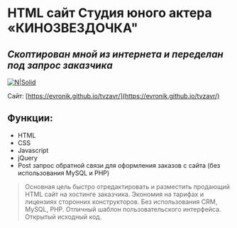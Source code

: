 # HTML сайт Студия юного актера «КИНОЗВЕЗДОЧКА"
## _Скоптирован мной из интернета и переделан под запрос заказчика_  

[![N|Solid](https://evronik.github.io/tvzavr/tvzavr.jpg)](https://evronik.github.io/tvzavr/)

Сайт: [https://evronik.github.io/tvzavr/](https://evronik.github.io/tvzavr/)

## Функции:

- HTML
- CSS
- Javascript
- jQuery
- Post запрос обратной связи для оформления заказов с сайта (без использования MySQL и PHP)

> Основная цель быстро отредактировать и разместить продающий HTML сайт на хостинге заказчика.
> Экономия на тарифах и лицензиях сторонних конструкторов.
> Без использования CRM, MySQL, PHP.
> Отличный шаблон пользовательского интерфейса.
> Открытый исходный код.
